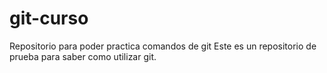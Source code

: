 # git-curso
Repositorio para poder practica comandos de git
Este es un repositorio de prueba para saber como utilizar git.

